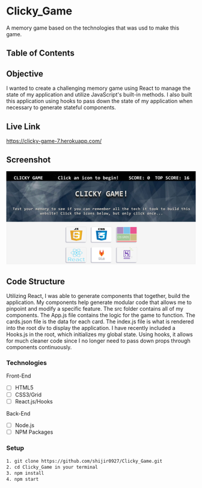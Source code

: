 # Clicky_Game
A memory game based on the technologies that was usd to make this game.

## Table of Contents 

## Objective 

I wanted to create a challenging memory game using React to manage the state of my application and utilize JavaScript's built-in methods.  I also built this application using hooks to pass down the state of my application when necessary to generate stateful components.

## Live Link
https://clicky-game-7.herokuapp.com/

## Screenshot
![Screenshot](/screenshot/ssss.PNG)

## Code Structure

Utilizing React, I was able to generate components that together, build the application.  My components help generate modular code that allows me to pinpoint and modify a specific feature.  The src folder contains all of my components.  The App.js file contains the logic for the game to function. The cards.json file is the data for each card. The index.js file is what is rendered into the root div to display the application.  I have recently included a Hooks.js in the root, which initializes my global state.  Using hooks, it allows for much cleaner code since I no longer need to pass down props through components continuously.

### Technologies
Front-End
- [ ] HTML5
- [ ] CSS3/Grid
- [ ] React.js/Hooks

Back-End
- [ ] Node.js
- [ ] NPM Packages

### Setup 
```
1. git clone https://github.com/shijir0927/Clicky_Game.git
2. cd Clicky_Game in your terminal
3. npm install
4. npm start

```

